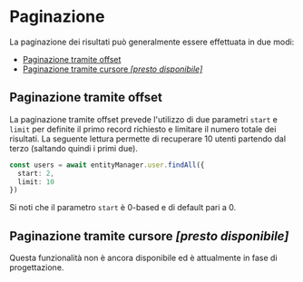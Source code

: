 # Paginazione

La paginazione dei risultati può generalmente essere effettuata in due modi:

  - [Paginazione tramite offset](#paginazione-tramite-offset)
  - [Paginazione tramite cursore *[presto disponibile]*](#paginazione-tramite-cursore-presto-disponibile)

## Paginazione tramite offset

La paginazione tramite offset prevede l'utilizzo di due parametri `start` e `limit` per definite il primo record richiesto e limitare il numero totale dei risultati. La seguente lettura permette di recuperare 10 utenti partendo dal terzo (saltando quindi i primi due).

```typescript
const users = await entityManager.user.findAll({
  start: 2,
  limit: 10
})
```

Si noti che il parametro `start` è 0-based e di default pari a 0.

## Paginazione tramite cursore *[presto disponibile]*

Questa funzionalità non è ancora disponibile ed è attualmente in fase di progettazione.